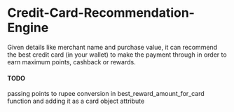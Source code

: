 # Credit-Card-Recommendation-Engine
Given details like merchant name and purchase value, it can recommend the best credit card (in your wallet) to make the payment through in order to earn maximum points, cashback or rewards.


#### TODO
passing points to rupee conversion in best_reward_amount_for_card function and adding it as a card object attribute